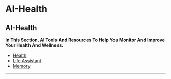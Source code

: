 # AI-Health

## AI-Health

**In This Section, AI Tools And Resources To Help You Monitor And Improve Your Health And Wellness.**

- [Health](HOME-MTHRFCKR/BOOKMRKS-MTHRFCKR/Ai-Mthrfckr/Health/Health.md)
- [Life Assistant](Life%20Assistant.md)
- [Memory](Memory.md)

---
